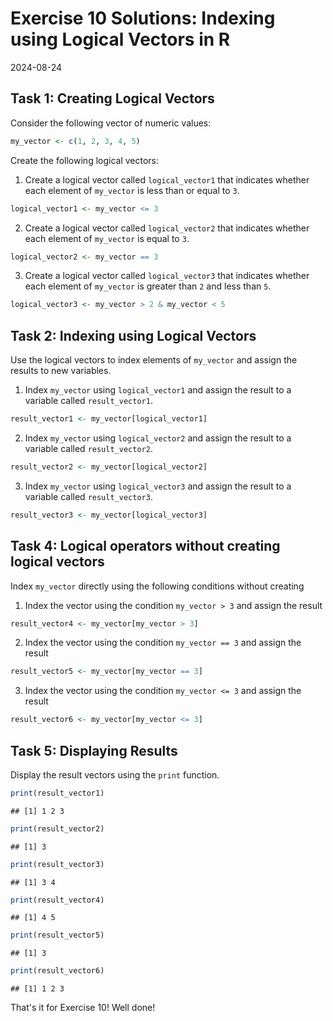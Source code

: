 # Exercise 10 Solutions: Indexing using Logical Vectors in R
2024-08-24


## Task 1: Creating Logical Vectors

Consider the following vector of numeric values:



``` r
my_vector <- c(1, 2, 3, 4, 5)
```


Create the following logical vectors:

1. Create a logical vector called `logical_vector1` that indicates whether
   each element of `my_vector` is less than or equal to `3`.



``` r
logical_vector1 <- my_vector <= 3
```

2. Create a logical vector called `logical_vector2` that indicates whether
   each element of `my_vector` is equal to `3`.



``` r
logical_vector2 <- my_vector == 3
```

3. Create a logical vector called `logical_vector3` that indicates whether
   each element of `my_vector` is greater than `2` and less than `5`.



``` r
logical_vector3 <- my_vector > 2 & my_vector < 5
```

## Task 2: Indexing using Logical Vectors


Use the logical vectors to index elements of `my_vector` and assign the
results to new variables.

1. Index `my_vector` using `logical_vector1` and assign the result to a
   variable called `result_vector1`.



``` r
result_vector1 <- my_vector[logical_vector1]
```

2. Index `my_vector` using `logical_vector2` and assign the result to a
   variable called `result_vector2`.



``` r
result_vector2 <- my_vector[logical_vector2]
```

3. Index `my_vector` using `logical_vector3` and assign the result to a
   variable called `result_vector3`.



``` r
result_vector3 <- my_vector[logical_vector3]
```

## Task 4: Logical operators without creating logical vectors

Index `my_vector` directly using the following conditions without creating

1. Index the vector using the condition `my_vector > 3` and assign the result



``` r
result_vector4 <- my_vector[my_vector > 3]
```

2. Index the vector using the condition `my_vector == 3` and assign the
   result



``` r
result_vector5 <- my_vector[my_vector == 3]
```

3. Index the vector using the condition `my_vector <= 3` and assign the
   result



``` r
result_vector6 <- my_vector[my_vector <= 3]
```

## Task 5: Displaying Results

Display the result vectors using the `print` function.



``` r
print(result_vector1)
```

```
## [1] 1 2 3
```

``` r
print(result_vector2)
```

```
## [1] 3
```

``` r
print(result_vector3)
```

```
## [1] 3 4
```

``` r
print(result_vector4)
```

```
## [1] 4 5
```

``` r
print(result_vector5)
```

```
## [1] 3
```

``` r
print(result_vector6)
```

```
## [1] 1 2 3
```

That's it for Exercise 10! Well done!
